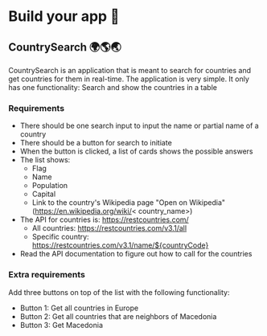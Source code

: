 # Build your app 🥽

## CountrySearch 🌍🌎🌏

CountrySearch is an application that is meant to search for countries and get countries for them in real-time. The
application is very simple. It only has one functionality: Search and show the countries in a table

### Requirements

- There should be one search input to input the name or partial name of a country
- There should be a button for search to initiate
- When the button is clicked, a list of cards shows the possible answers
- The list shows:
  - Flag
  - Name
  - Population
  - Capital
  - Link to the country's Wikipedia page "Open on Wikipedia" (https://en.wikipedia.org/wiki/<
    country_name>)
- The API for countries is: https://restcountries.com/
  - All countries: https://restcountries.com/v3.1/all
  - Specific country: https://restcountries.com/v3.1/name/${countryCode}
- Read the API documentation to figure out how to call for the countries

### Extra requirements

Add three buttons on top of the list with the following functionality:

- Button 1: Get all countries in Europe
- Button 2: Get all countries that are neighbors of Macedonia
- Button 3: Get Macedonia

